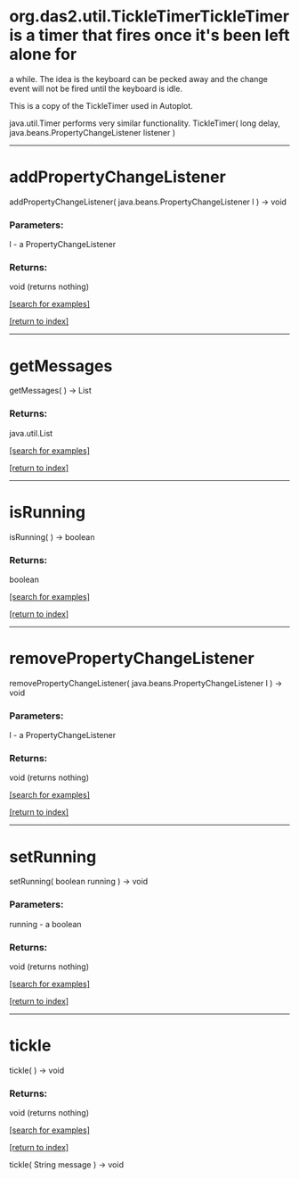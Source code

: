 # org.das2.util.TickleTimerTickleTimer is a timer that fires once it's been left alone for 
 a while.  The idea is the keyboard can be pecked away and 
 the change event will not be fired until the keyboard is idle.
 
 This is a copy of the TickleTimer used in Autoplot.

 java.util.Timer performs very similar functionality.
TickleTimer( long delay, java.beans.PropertyChangeListener listener )


***
<a name="addPropertyChangeListener"></a>
# addPropertyChangeListener
addPropertyChangeListener( java.beans.PropertyChangeListener l ) &rarr; void



### Parameters:
l - a PropertyChangeListener

### Returns:
void (returns nothing)


<a href="https://github.com/autoplot/dev/search?q=addPropertyChangeListener&unscoped_q=addPropertyChangeListener">[search for examples]</a>

<a href="https://github.com/autoplot/documentation/blob/master/javadoc/index-all.md">[return to index]</a>

***
<a name="getMessages"></a>
# getMessages
getMessages(  ) &rarr; List



### Returns:
java.util.List


<a href="https://github.com/autoplot/dev/search?q=getMessages&unscoped_q=getMessages">[search for examples]</a>

<a href="https://github.com/autoplot/documentation/blob/master/javadoc/index-all.md">[return to index]</a>

***
<a name="isRunning"></a>
# isRunning
isRunning(  ) &rarr; boolean



### Returns:
boolean


<a href="https://github.com/autoplot/dev/search?q=isRunning&unscoped_q=isRunning">[search for examples]</a>

<a href="https://github.com/autoplot/documentation/blob/master/javadoc/index-all.md">[return to index]</a>

***
<a name="removePropertyChangeListener"></a>
# removePropertyChangeListener
removePropertyChangeListener( java.beans.PropertyChangeListener l ) &rarr; void



### Parameters:
l - a PropertyChangeListener

### Returns:
void (returns nothing)


<a href="https://github.com/autoplot/dev/search?q=removePropertyChangeListener&unscoped_q=removePropertyChangeListener">[search for examples]</a>

<a href="https://github.com/autoplot/documentation/blob/master/javadoc/index-all.md">[return to index]</a>

***
<a name="setRunning"></a>
# setRunning
setRunning( boolean running ) &rarr; void



### Parameters:
running - a boolean

### Returns:
void (returns nothing)


<a href="https://github.com/autoplot/dev/search?q=setRunning&unscoped_q=setRunning">[search for examples]</a>

<a href="https://github.com/autoplot/documentation/blob/master/javadoc/index-all.md">[return to index]</a>

***
<a name="tickle"></a>
# tickle
tickle(  ) &rarr; void



### Returns:
void (returns nothing)


<a href="https://github.com/autoplot/dev/search?q=tickle&unscoped_q=tickle">[search for examples]</a>

<a href="https://github.com/autoplot/documentation/blob/master/javadoc/index-all.md">[return to index]</a>

tickle( String message ) &rarr; void<br>

